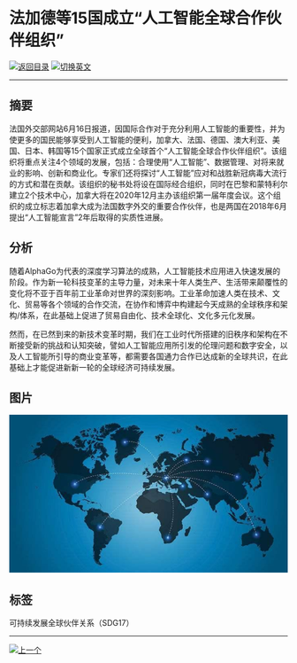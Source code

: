 # 法加德等15国成立“人工智能全球合作伙伴组织”

[![返回目录](http://img.shields.io/badge/点击-返回目录-875A7B.svg?style=flat&colorA=8F8F8F)](/)
[![切换英文](http://img.shields.io/badge/切换-英文-875A7B.svg?style=flat&colorA=8F8F8F)](https://doc.shanghaiopen.org.cn/case/17/en_2.html)

----------

## 摘要

法国外交部网站6月16日报道，因国际合作对于充分利用人工智能的重要性，并为使更多的国民能够享受到人工智能的便利，加拿大、法国、德国、澳大利亚、美国、日本、韩国等15个国家正式成立全球首个“人工智能全球合作伙伴组织”。该组织将重点关注4个领域的发展，包括：合理使用“人工智能”、数据管理、对将来就业的影响、创新和商业化。专家们还将探讨“人工智能”应对和战胜新冠病毒大流行的方式和潜在贡献。该组织的秘书处将设在国际经合组织，同时在巴黎和蒙特利尔建立2个技术中心，加拿大将在2020年12月主办该组织第一届年度会议。这个组织的成立标志着加拿大成为法国数字外交的重要合作伙伴，也是两国在2018年6月提出“人工智能宣言”2年后取得的实质性进展。


## 分析

随着AlphaGo为代表的深度学习算法的成熟，人工智能技术应用进入快速发展的阶段。作为新一轮科技变革的主导力量，对未来十年人类生产、生活带来颠覆性的变化将不亚于百年前工业革命对世界的深刻影响。工业革命加速人类在技术、文化、贸易等各个领域的合作交流，在协作和博弈中构建起今天成熟的全球秩序和架构/体系，在此基础上促进了贸易自由化、技术全球化、文化多元化发展。

然而，在已然到来的新技术变革时期，我们在工业时代所搭建的旧秩序和架构在不断接受新的挑战和认知突破，譬如人工智能应用所引发的伦理问题和数字安全，以及人工智能所引导的商业变革等，都需要各国通力合作已达成新的全球共识，在此基础上才能促进新新一轮的全球经济可持续发展。


## 图片

![图片](17.2.1.jpg)


## 标签
可持续发展全球伙伴关系（SDG17）



----------

 [![上一个](http://img.shields.io/badge/查看-上一个-875A7B.svg?style=flat&colorA=8F8F8F)](https://doc.shanghaiopen.org.cn/case/17/1.html)

 
